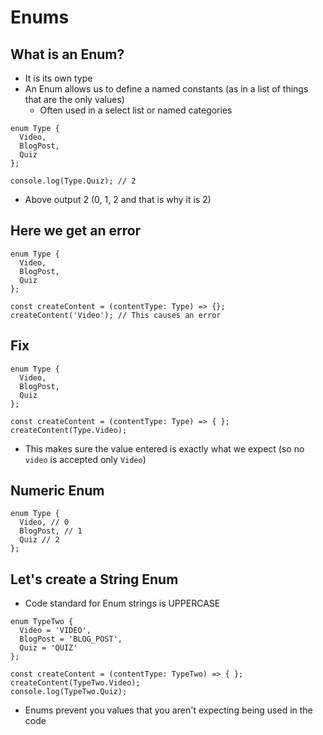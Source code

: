 # Enums
## What is an Enum?
* It is its own type
* An Enum allows us to define a named constants (as in a list of things that are the only values)
    - Often used in a select list or named categories

```
enum Type {
  Video,
  BlogPost,
  Quiz
};

console.log(Type.Quiz); // 2
```

* Above output 2 (0, 1, 2 and that is why it is 2)

## Here we get an error
```
enum Type {
  Video,
  BlogPost,
  Quiz
};

const createContent = (contentType: Type) => {};
createContent('Video'); // This causes an error
```

## Fix
```
enum Type {
  Video,
  BlogPost,
  Quiz
};

const createContent = (contentType: Type) => { };
createContent(Type.Video);
```

* This makes sure the value entered is exactly what we expect (so no `video` is accepted only `Video`)

## Numeric Enum
```
enum Type {
  Video, // 0
  BlogPost, // 1
  Quiz // 2
};
```

## Let's create a String Enum
* Code standard for Enum strings is UPPERCASE

```
enum TypeTwo {
  Video = 'VIDEO',
  BlogPost = 'BLOG_POST',
  Quiz = 'QUIZ'
};

const createContent = (contentType: TypeTwo) => { };
createContent(TypeTwo.Video);
console.log(TypeTwo.Quiz);
```

* Enums prevent you values that you aren't expecting being used in the code
